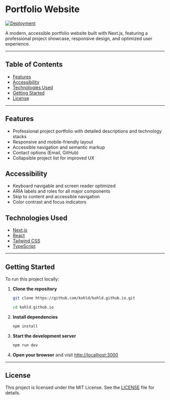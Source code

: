 # Portfolio Website

[![Deployment](https://github.com/kohld/kohld.github.io/actions/workflows/deploy.yml/badge.svg?branch=main)](https://github.com/kohld/kohld.github.io/actions/workflows/deploy.yml)

A modern, accessible portfolio website built with Next.js, featuring a professional project showcase, responsive design, and optimized user experience.

---

## Table of Contents
- [Features](#features)
- [Accessibility](#accessibility)
- [Technologies Used](#technologies-used)
- [Getting Started](#getting-started)
- [License](#license)

---

## Features
- Professional project portfolio with detailed descriptions and technology stacks
- Responsive and mobile-friendly layout
- Accessible navigation and semantic markup
- Contact options (Email, GitHub)
- Collapsible project list for improved UX

## Accessibility
- Keyboard navigable and screen reader optimized
- ARIA labels and roles for all major components
- Skip to content and accessible navigation
- Color contrast and focus indicators

## Technologies Used
- [Next.js](https://nextjs.org/)
- [React](https://react.dev/)
- [Tailwind CSS](https://tailwindcss.com/)
- [TypeScript](https://www.typescriptlang.org/)

---

## Getting Started

To run this project locally:

1. **Clone the repository**
    ```sh
    git clone https://github.com/kohld/kohld.github.io.git
    
    cd kohld.github.io
    ```
2. **Install dependencies**
    ```sh
    npm install
    ```
3. **Start the development server**
    ```sh
    npm run dev
    ```
4. **Open your browser** and visit [http://localhost:3000](http://localhost:3000)

---

## License

This project is licensed under the MIT License. See the [LICENSE](LICENSE) file for details.

